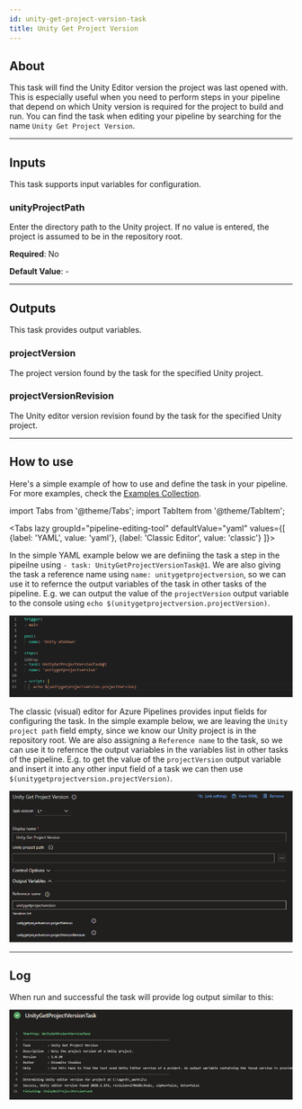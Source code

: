 ```yaml
---
id: unity-get-project-version-task
title: Unity Get Project Version
---
```


## About

This task will find the Unity Editor version the project was last opened with. This is especially useful
when you need to perform steps in your pipeline that depend on which Unity version is required for the project to build
and run. You can find the task when editing your pipeline by searching for the name `Unity Get Project Version`.

---

## Inputs

This task supports input variables for configuration.

### unityProjectPath

Enter the directory path to the Unity project. If no value is entered, the project is assumed to be in the repository root.

**Required**: No

**Default Value**: -

---

## Outputs

This task provides output variables.

### projectVersion

The project version found by the task for the specified Unity project.

### projectVersionRevision

The Unity editor version revision found by the task for the specified Unity project.

---

## How to use

Here's a simple example of how to use and define the task in your pipeline. For more examples, check the [Examples Collection](./examples.md).

import Tabs from '@theme/Tabs';
import TabItem from '@theme/TabItem';

<Tabs
  lazy
  groupId="pipeline-editing-tool"
  defaultValue="yaml"
  values={[
    {label: 'YAML', value: 'yaml'},
    {label: 'Classic Editor', value: 'classic'}
  ]}>
  <TabItem value="yaml">
  <p>
  In the simple YAML example below we are definiing the task a step in the pipeilne using <code>- task: UnityGetProjectVersionTask@1</code>. We are also
  giving the task a reference name using <code>name: unitygetprojectversion</code>, so we can use it to refernce the output variables of the task in other tasks of the pipeline. E.g. we can output the value of the <code>projectVersion</code> output variable to the console using <code>echo $(unitygetprojectversion.projectVersion)</code>.
  </p>
  <img src="../static/img/unity-get-project-version-task/get-project-version-yaml.png" alt="Classic Pipeline YAML Task Configuration"/>
  </TabItem>
  <TabItem value="classic">
  <p>
  The classic (visual) editor for Azure Pipelines provides input fields for configuring the task. In the simple example below, we are leaving the <code>Unity project path</code> field empty, since we know our Unity project is in the repository root. We are also assigning a <code>Reference name</code> to the task, so we can use it to refernce the output variables in the variables list in other tasks of the pipeline. E.g. to get the value of the <code>projectVersion</code> output variable and insert it into any other input field of a task we can then use <code>$(unitygetprojectversion.projectVersion)</code>.
  </p>

  <img src="../static/img/unity-get-project-version-task/get-project-version-classic.png" alt="Classic Pipeline Designer Task Configuration"/>
  </TabItem>
</Tabs>

---

## Log

When run and successful the task will provide log output similar to this:

![Task Log](../static/img/unity-get-project-version-task/get-project-version-log.png)